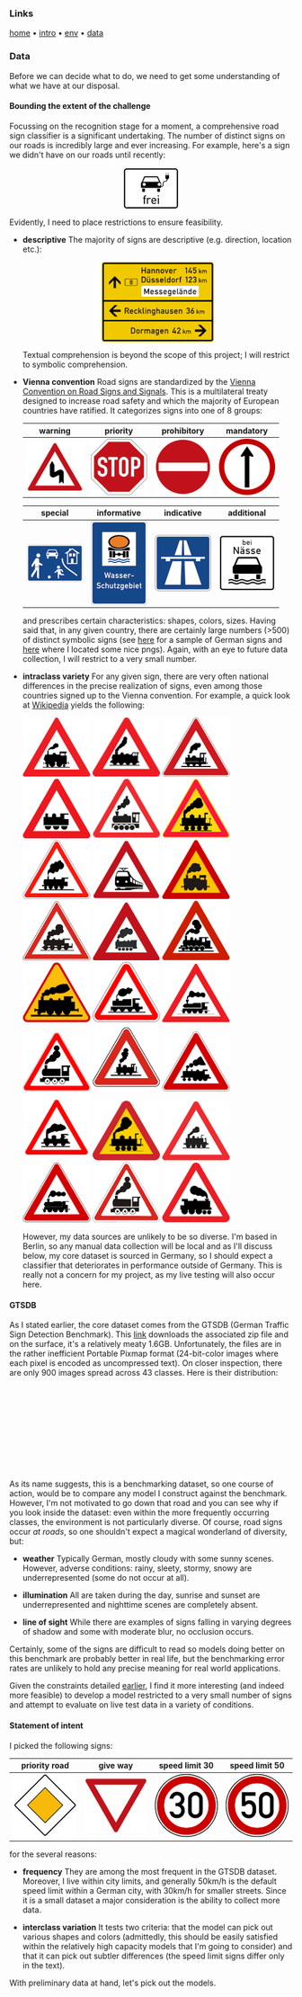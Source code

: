 ### Links
[home](../README.md) &#8226; [intro](introduction.md) &#8226; [env](environment.md) &#8226;
[data](data.md)

### Data

Before we can decide what to do, we need to get some understanding of what we have at our
disposal.  

#### Bounding the extent of the challenge

Focussing on the recognition stage for a moment, a comprehensive road sign classifier is
a significant undertaking. The number of distinct signs on our roads is incredibly large and ever
increasing. For example, here's a sign we didn't have on our roads until recently:

<img class="display" src="elektrisch.png">

Evidently, I need to place restrictions to ensure feasibility.

- **descriptive**  The majority of signs are descriptive (e.g. direction, location etc.):

    <img class="display" src="hannover.png" width="200rem">

  Textual comprehension is beyond the scope of this project; I will restrict to
  symbolic comprehension. 

- **Vienna convention** Road signs are standardized by the [Vienna Convention on Road Signs and
  Signals](https://en.wikipedia.org/wiki/Vienna_Convention_on_Road_Signs_and_Signals).  This is a
  multilateral treaty designed to increase road safety and which the majority of European
  countries have ratified.  It categorizes signs into one of 8 groups:  

  |warning                                              |priority                                           |prohibitory                                           |mandatory                                               |
  |:---------------------------------------------------:|:-------------------------------------------------:|:----------------------------------------------------:|:------------------------------------------------------:|
  |<img class="display" src="danger.png" width="100rem">|<img class="display" src="stop.png" width="100rem">|<img class="display" src="noentry.png" width="100rem">|<img class="display" src="mandatory.png" width="100rem">|


  |special                                                |informative                                             |indicative                                             |additional                                        |
  |:-----------------------------------------------------:|:------------------------------------------------------:|:-----------------------------------------------------:|:------------------------------------------------:|
  |<img class="display" src="children.png" width="100rem">|<img class="display" src="waterprot.png" width="100rem">|<img class="display" src="autobahn.png" width="100rem">|                                         <img class="display" src="wet.png" width="100rem">|


  
  
  

  and prescribes certain characteristics: shapes, colors, sizes.  Having said that, in any given
  country, there are certainly large numbers (>500) of distinct symbolic signs (see
  [here](https://en.wikipedia.org/wiki/Road_signs_in_Germany) for a sample of German signs and
  [here](https://www.dvr.de/publikationen/downloads/verkehrszeichen.html) where I located some nice
  pngs). Again, with an eye to future data collection, I will restrict to a very small number.


- **intraclass variety** For any given sign, there are very often national differences in the
  precise realization of signs, even among those countries signed up to the Vienna convention. For
  example, a quick look at
  [Wikipedia](https://en.wikipedia.org/wiki/Comparison_of_European_road_signs) yields the following:

  <img src="train_austria.png" width="120rem">
  <img src="train_belgium.png" width="120rem">
  <img src="train_czech.png" width="120rem">
  <img src="train_denmark.png" width="120rem">
  <img src="train_estonia.png" width="120rem">
  <img src="train_finland.png" width="120rem">
  <img src="train_france.png" width="120rem">
  <img src="train_germany.png" width="120rem">
  <img src="train_greece.png" width="120rem">
  <img src="train_hungary.png" width="120rem">
  <img src="train_netherlands.png" width="120rem">
  <img src="train_norway.png" width="120rem">
  <img src="train_poland.png" width="120rem">
  <img src="train_portugal.png" width="120rem">
  <img src="train_romania.png" width="120rem">
  <img src="train_russia.png" width="120rem">
  <img src="train_slovakia.png" width="120rem">
  <img src="train_slovenia.png" width="120rem">
  <img src="train_spain.png" width="120rem">
  <img src="train_sweden.png" width="120rem">
  <img src="train_switzerland.png" width="120rem">
  <img src="train_turkey.png" width="120rem">
  <img src="train_ukraine.png" width="120rem">
  <img src="train_uk.png" width="120rem">

  However, my data sources are unlikely to be so diverse. I'm based in Berlin, so any manual data
  collection will be local and as I'll discuss below, my core dataset is sourced in Germany, so
  I should expect a classifier that deteriorates in performance outside of Germany.  This is really
  not a concern for my project, as my live testing will also occur here.



#### GTSDB

As I stated earlier, the core dataset comes from the GTSDB (German Traffic Sign Detection
Benchmark). This [link](http://benchmark.ini.rub.de/Dataset_GTSDB/FullIJCNN2013.zip) downloads the
associated zip file and on the surface, it's a relatively meaty 1.6GB.  Unfortunately, the files are
in the rather inefficient Portable Pixmap format (24-bit-color images where each pixel is encoded as
uncompressed text). On closer inspection, there are only 900 images spread across 43 classes. Here
is their distribution:

<svg class="chart"></svg>

As its name suggests, this is a benchmarking dataset, so one course of action, would be to compare
any model I construct against the benchmark.  However, I'm not motivated to go down that road and
you can see why if you look inside the dataset: even within the more frequently occurring classes,
the environment is not particularly diverse. Of course, road signs occur *at roads*, so one
shouldn't expect a magical wonderland of diversity, but:

- **weather** Typically German, mostly cloudy with some sunny scenes. However, adverse
  conditions: rainy, sleety, stormy, snowy are underrepresented (some do not occur at all).

- **illumination** All are taken during the day, sunrise and sunset are underrepresented and
  nighttime scenes are completely absent.

- **line of sight** While there are examples of signs falling in varying degrees of shadow and some
  with moderate blur, no occlusion occurs.

Certainly, some of the signs are difficult to read so models doing better on this benchmark are
probably better in real life, but the benchmarking error rates are unlikely to hold any
precise meaning for real world applications. 

Given the constraints detailed [earlier](introduction.md), I find it more interesting (and indeed
more feasible) to develop a model restricted to a very small number of signs and attempt to evaluate
on live test data in a variety of conditions.


#### Statement of intent

I picked the following signs:

|priority road                                 |give way                                   |speed limit 30                          |speed limit 50                          |
|:--------------------------------------------:|:-----------------------------------------:|:--------------------------------------:|:--------------------------------------:|
|<img src="chosen_priority.png" width="120rem">|<img src="chosen_yield.png" width="120rem">|<img src="chosen_30.png" width="120rem">|<img src="chosen_50.png" width="120rem">|

for the several reasons:

- **frequency** They are among the most frequent in the GTSDB dataset. Moreover, I live within city
  limits, and generally 50km/h is the default speed limit within a German city, with 30km/h for
  smaller streets.  Since it is a small dataset a major consideration is the ability to collect more
  data.

- **interclass variation** It tests two criteria: that the model can pick out various shapes and
  colors (admittedly, this should be easily satisfied within the relatively high capacity models
  that I'm going to consider) and that it can pick out subtler differences (the speed limit signs
  differ only in the text).

With preliminary data at hand, let's pick out the models.

<style>

img.display {
    display: block;
    margin-left: auto;
    margin-right: auto;
}

.chart rect {
  fill: steelblue;
}

.chart text {
  fill: white;
  font: 10px sans-serif;
  text-anchor: end;
}

</style>
<script src="//d3js.org/d3.v3.min.js" charset="utf-8"></script>
<script>

var width = 600,
    barHeight = 15;

var x = d3.scale.linear()
    .range([0, width]);

var y = d3.scale.ordinal();

var chart = d3.select(".chart")
    .attr("width", width);

d3.json("class_frequencies.json", function(error, data) {
  x.domain([0, d3.max(data, function(d) { return d.frequency; })]);

  chart.attr("height", barHeight * data.length);

  var bar = chart.selectAll("g")
      .data(data)
      .enter()
      .append("g")
      .attr("transform", function(d, i) { return "translate(0," + i * barHeight + ")"; });

  bar.append("rect")
      .attr("width", function(d) { return x(d.frequency); })
      .attr("height", barHeight - 1);

  bar.append("text")
      .attr("x", function(d) { return x(d.frequency) - 3; })
      .attr("y", barHeight / 2)
      .attr("dy", ".35em")
      .text(function(d) { return d.frequency; });
});

</script>
